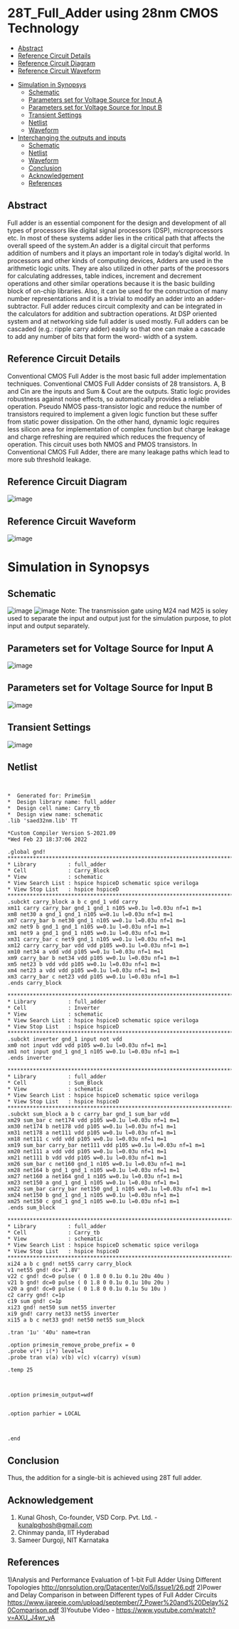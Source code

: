 # 28T_Full_Adder using 28nm CMOS Technology
  * [Abstract](#abstract)
  * [Reference Circuit Details](#reference-circuit-details)
  * [Reference Circuit Diagram](#reference-circuit-diagram)
  * [Reference Circuit Waveform](#reference-circuit-waveform)
- [Simulation in Synopsys](#simulation-in-synopsys)
  * [Schematic](#schematic)
  * [Parameters set for Voltage Source for Input A](#parameters-set-for-voltage-source-for-input-a)
  * [Parameters set for Voltage Source for Input B](#parameters-set-for-voltage-source-for-input-b)
  * [Transient Settings](#transient-settings)
  * [Netlist](#netlist)
  * [Waveform](#waveform)
- [Interchanging the outputs and inputs](#interchanging-the-outputs-and-inputs)
  * [Schematic](#schematic-1)
  * [Netlist](#netlist-1)
  * [Waveform](#waveform-1)
  * [Conclusion](#conclusion)
  * [Acknowledgement](#acknowlegement)
  * [References](#references)


## Abstract
Full adder is an essential component for the design and development of all types of processors like digital signal processors (DSP), microprocessors etc. In most of these systems adder lies in the critical path that affects the overall speed of the system.An adder is a digital circuit that performs addition of numbers and it plays an important role in today’s digital world. In processors and other kinds of computing devices, Adders are used in the arithmetic logic units. They are also utilized in other parts of the processors for calculating addresses, table indices, increment and decrement operations and other similar operations because it is the basic building block of on-chip libraries. Also, it can be used for the construction of many number representations and it is a trivial to modify an adder into an adder-subtractor. Full adder reduces circuit complexity and can be integrated in the calculators for addition and subtraction operations. At DSP oriented system and at networking side full adder is used mostly. Full adders can be cascaded (e.g.: ripple carry adder) easily so that one can make a cascade to add any number of bits that form the word- width of a system.
## Reference Circuit Details

Conventional CMOS Full Adder is the most basic full adder implementation techniques. Conventional CMOS Full Adder consists of 28 transistors. A, B and Cin are the inputs and Sum & Cout are the outputs. Static logic provides robustness against noise effects, so automatically provides a reliable operation. Pseudo NMOS pass-transistor logic and reduce the number of transistors required to implement a given logic function but these suffer from static power dissipation. On the other hand, dynamic logic requires less silicon area for implementation of complex function but charge leakage and charge refreshing are required which reduces the frequency of operation. This circuit uses both NMOS and PMOS transistors. In Conventional CMOS Full Adder, there are many leakage paths which lead to more sub threshold leakage.

## Reference Circuit Diagram
![image](https://user-images.githubusercontent.com/58599984/155004906-3e55d52b-6090-4d4b-9f41-6f75b6e9cd37.png)
## Reference Circuit Waveform
![image](https://user-images.githubusercontent.com/58599984/155004930-55f9993a-61f8-403f-a67d-c9c2d3c58a03.png)

# Simulation in Synopsys
## Schematic
![image](https://user-images.githubusercontent.com/58599984/155003310-dc58ccd8-5dc6-4d4b-94a0-c6d212ab88d7.png)
![image](https://user-images.githubusercontent.com/58599984/155003329-7643df8d-93fe-45a8-9809-77aa23e641ba.png)
Note: The transmission gate using M24 nad M25 is soley used to separate the input and output just for the simulation purpose, to plot input and output separately.
## Parameters set for Voltage Source for Input A
![image](https://user-images.githubusercontent.com/58599984/154890823-6743f686-9eed-4966-9420-56bd3a0ee0e2.png)
## Parameters set for Voltage Source for Input B
![image](https://user-images.githubusercontent.com/58599984/154891712-f6c4bfae-d422-4c86-8f40-9874719ed230.png)

## Transient Settings
![image](https://user-images.githubusercontent.com/58599984/154890716-35c2d360-befc-4476-9041-c360d751f378.png)

## Netlist
```


*  Generated for: PrimeSim
*  Design library name: full_adder
*  Design cell name: Carry_tb
*  Design view name: schematic
.lib 'saed32nm.lib' TT

*Custom Compiler Version S-2021.09
*Wed Feb 23 18:37:06 2022

.global gnd!
********************************************************************************
* Library          : full_adder
* Cell             : Carry_Block
* View             : schematic
* View Search List : hspice hspiceD schematic spice veriloga
* View Stop List   : hspice hspiceD
********************************************************************************
.subckt carry_block a b c gnd_1 vdd carry
xm11 carry carry_bar gnd_1 gnd_1 n105 w=0.1u l=0.03u nf=1 m=1
xm8 net30 a gnd_1 gnd_1 n105 w=0.1u l=0.03u nf=1 m=1
xm7 carry_bar b net30 gnd_1 n105 w=0.1u l=0.03u nf=1 m=1
xm2 net9 b gnd_1 gnd_1 n105 w=0.1u l=0.03u nf=1 m=1
xm1 net9 a gnd_1 gnd_1 n105 w=0.1u l=0.03u nf=1 m=1
xm31 carry_bar c net9 gnd_1 n105 w=0.1u l=0.03u nf=1 m=1
xm12 carry carry_bar vdd vdd p105 w=0.1u l=0.03u nf=1 m=1
xm10 net34 a vdd vdd p105 w=0.1u l=0.03u nf=1 m=1
xm9 carry_bar b net34 vdd p105 w=0.1u l=0.03u nf=1 m=1
xm5 net23 b vdd vdd p105 w=0.1u l=0.03u nf=1 m=1
xm4 net23 a vdd vdd p105 w=0.1u l=0.03u nf=1 m=1
xm3 carry_bar c net23 vdd p105 w=0.1u l=0.03u nf=1 m=1
.ends carry_block

********************************************************************************
* Library          : full_adder
* Cell             : Inverter
* View             : schematic
* View Search List : hspice hspiceD schematic spice veriloga
* View Stop List   : hspice hspiceD
********************************************************************************
.subckt inverter gnd_1 input not vdd
xm0 not input vdd vdd p105 w=0.1u l=0.03u nf=1 m=1
xm1 not input gnd_1 gnd_1 n105 w=0.1u l=0.03u nf=1 m=1
.ends inverter

********************************************************************************
* Library          : full_adder
* Cell             : Sum_Block
* View             : schematic
* View Search List : hspice hspiceD schematic spice veriloga
* View Stop List   : hspice hspiceD
********************************************************************************
.subckt sum_block a b c carry_bar gnd_1 sum_bar vdd
xm29 sum_bar c net174 vdd p105 w=0.1u l=0.03u nf=1 m=1
xm30 net174 b net178 vdd p105 w=0.1u l=0.03u nf=1 m=1
xm31 net178 a net111 vdd p105 w=0.1u l=0.03u nf=1 m=1
xm18 net111 c vdd vdd p105 w=0.1u l=0.03u nf=1 m=1
xm19 sum_bar carry_bar net111 vdd p105 w=0.1u l=0.03u nf=1 m=1
xm20 net111 a vdd vdd p105 w=0.1u l=0.03u nf=1 m=1
xm21 net111 b vdd vdd p105 w=0.1u l=0.03u nf=1 m=1
xm26 sum_bar c net160 gnd_1 n105 w=0.1u l=0.03u nf=1 m=1
xm28 net164 b gnd_1 gnd_1 n105 w=0.1u l=0.03u nf=1 m=1
xm27 net160 a net164 gnd_1 n105 w=0.1u l=0.03u nf=1 m=1
xm23 net150 a gnd_1 gnd_1 n105 w=0.1u l=0.03u nf=1 m=1
xm22 sum_bar carry_bar net150 gnd_1 n105 w=0.1u l=0.03u nf=1 m=1
xm24 net150 b gnd_1 gnd_1 n105 w=0.1u l=0.03u nf=1 m=1
xm25 net150 c gnd_1 gnd_1 n105 w=0.1u l=0.03u nf=1 m=1
.ends sum_block

********************************************************************************
* Library          : full_adder
* Cell             : Carry_tb
* View             : schematic
* View Search List : hspice hspiceD schematic spice veriloga
* View Stop List   : hspice hspiceD
********************************************************************************
xi24 a b c gnd! net55 carry carry_block
v1 net55 gnd! dc='1.8V'
v22 c gnd! dc=0 pulse ( 0 1.8 0 0.1u 0.1u 20u 40u )
v21 b gnd! dc=0 pulse ( 0 1.8 0 0.1u 0.1u 10u 20u )
v20 a gnd! dc=0 pulse ( 0 1.8 0 0.1u 0.1u 5u 10u )
c2 carry gnd! c=1p
c19 sum gnd! c=1p
xi23 gnd! net50 sum net55 inverter
xi9 gnd! carry net33 net55 inverter
xi15 a b c net33 gnd! net50 net55 sum_block

.tran '1u' '40u' name=tran

.option primesim_remove_probe_prefix = 0
.probe v(*) i(*) level=1
.probe tran v(a) v(b) v(c) v(carry) v(sum)

.temp 25



.option primesim_output=wdf


.option parhier = LOCAL



.end

```

## Conclusion
Thus, the addition for a single-bit is achieved using 28T full adder.
## Acknowledgement
1. Kunal Ghosh, Co-founder, VSD Corp. Pvt. Ltd. - kunalpghosh@gmail.com
2. Chinmay panda, IIT Hyderabad
3. Sameer Durgoji, NIT Karnataka
## References
1)Analysis and Performance Evaluation of 1-bit Full Adder Using Different Topologies
http://pnrsolution.org/Datacenter/Vol5/Issue1/26.pdf
2)Power and Delay Comparison in between Different types of Full Adder Circuits
https://www.ijareeie.com/upload/september/7_Power%20and%20Delay%20Comparison.pdf
3)Youtube Video - https://www.youtube.com/watch?v=AXU_J4wr_yA
  
